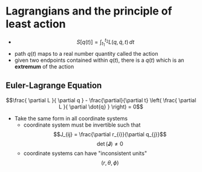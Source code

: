 # Lagrangians and the principle of least action
- $$S \left[ q(t) \right] = \int_{t_{1}}^{t_{2}} L \left( q, \dot{q}, t \right)  \, dt $$
- path $q(t)$ maps to a real number quantity called the action
- given two endpoints contained within $q(t)$, there is a $q(t)$ which is an **extremum** of the action
## Euler-Lagrange Equation
$$\frac{ \partial L }{ \partial q } - \frac{\partial}{\partial t} \left( \frac{ \partial L }{ \partial \dot{q} }  \right) = 0$$
- Take the same form in all coordinate systems
	- coordinate system must be invertible such that $$J_{ij} = \frac{\partial r_{i}}{\partial q_{j}}$$ $$\det \left( \mathbf{J} \right) \neq 0$$
	- coordinate systems can have "inconsistent units" $$(r, \theta, \phi)$$